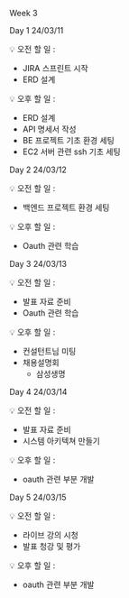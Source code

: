 Week 3

Day 1
24/03/11
 
💡 오전 할 일 : 

- JIRA 스프린트 시작
- ERD 설계 
 
 
💡 오후 할 일 : 

- ERD 설계
- API 명세서 작성
- BE 프로젝트 기초 환경 세팅
- EC2 서버 관련 ssh 기초 세팅
    
Day 2
24/03/12
 
💡 오전 할 일 : 

- 백엔드 프로젝트 환경 세팅 
 
 
💡 오후 할 일 : 

- Oauth 관련 학습

Day 3
24/03/13
 
💡 오전 할 일 : 

- 발표 자료 준비 
- Oauth 관련 학습
 
 
💡 오후 할 일 : 

- 컨설턴트님 미팅
- 채용설명회
    -   삼성생명


Day 4
24/03/14
 
💡 오전 할 일 : 

- 발표 자료 준비 
- 시스템 아키텍쳐 만들기
 
 
💡 오후 할 일 : 

- oauth 관련 부분 개발

Day 5
24/03/15
 
💡 오전 할 일 : 

- 라이브 강의 시청
- 발표 청강 및 평가
 
 
💡 오후 할 일 : 

- oauth 관련 부분 개발

